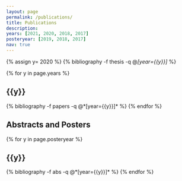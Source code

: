 ```yaml
---
layout: page
permalink: /publications/
title: Publications
description:
years: [2021, 2020, 2018, 2017]
posteryear: [2019, 2018, 2017]
nav: true
---
```


<div class="publications">

{% assign y= 2020 %}
  {% bibliography -f thesis -q @*[year={{y}}]* %}

</div>

<div class="publications">

{% for y in page.years %}
  <h2 class="year">{{y}}</h2>
  {% bibliography -f papers -q @*[year={{y}}]* %}
{% endfor %}

</div>

## Abstracts and Posters

<div class="publications">

{% for y in page.posteryear %}
  <h2 class="year">{{y}}</h2>
  {% bibliography -f abs -q @*[year={{y}}]* %}
{% endfor %}

</div>

